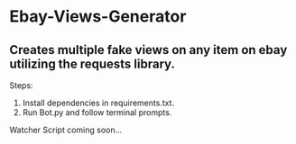 # Ebay-Views-Generator

## Creates multiple fake views on any item on ebay utilizing the requests library.

Steps:

1. Install dependencies in requirements.txt.
2. Run Bot.py and follow terminal prompts.

Watcher Script coming soon...

